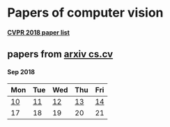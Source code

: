 # Papers of computer vision
#### [CVPR 2018 paper list](2018/cvpr2018.md)


## papers from [arxiv cs.cv](http://arxiv.org)

#### Sep 2018



Mon | Tue | Wed | Thu | Fri 
----------|-------------|-------------|-------------|-------------|
[10](2018/201809/Mon,%2010%20Sep%202018.md) | [11](2018/201809/Tue,%2011%20Sep%202018.md) | [12](2018/201809/Wed,%2012%20Sep%202018.md) | [13](2018/201809/Thu,%2013%20Sep%202018.md) | [14](2018/201809/Fri,%2014%20Sep%202018.md) |
17 | 18 |19 |20 | 21|


